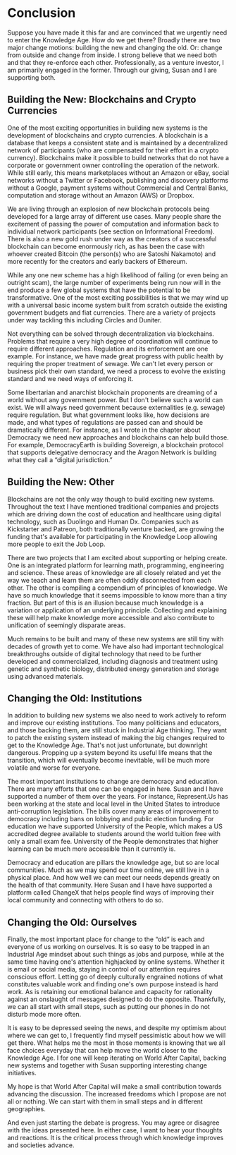# Conclusion

Suppose you have made it this far and are convinced that we urgently need to enter the Knowledge Age. How do we get there? Broadly there are two major change motions: building the new and changing the old. Or: change from outside and change from inside. I strong believe that we need both and that they re-enforce each other. Professionally, as a venture investor, I am primarily engaged in the former. Through our giving, Susan and I are supporting both. 


## Building the New: Blockchains and Crypto Currencies

One of the most exciting opportunities in building new systems is the development of blockchains and crypto currencies. A blockchain is a database that keeps a consistent state and is maintained by a decentralized network of participants (who are compensated for their effort in a crypto currency). Blockchains make it possible to build networks that do not have a corporate or government owner controlling the operation of the network. While still early, this means marketplaces without an Amazon or eBay, social networks without a Twitter or Facebook, publishing and discovery platforms without a Google, payment systems without Commercial and Central Banks, computation and storage without an Amazon (AWS) or Dropbox.

We are living through an explosion of new blockchain protocols being developed for a large array of different use cases. Many people share the excitement of passing the power of computation and information back to individual network participants (see section on Informational Freedom). There is also a new gold rush under way as the creators of a successful blockchain can become enormously rich, as has been the case with whoever created Bitcoin (the person(s) who are Satoshi Nakamoto) and more recently for the creators and early backers of Ethereum.

While any one new scheme has a high likelihood of failing (or even being an outright scam), the large number of experiments being run now will in the end produce a few global systems that have the potential to be transformative. One of the most exciting possibilities is that we may wind up with a universal basic income system built from scratch outside the existing government budgets and fiat currencies. There are a variety of projects under way tackling this including Circles and Duniter. 

Not everything can be solved through decentralization via blockchains. Problems that require a very high degree of coordination will continue to require different approaches. Regulation and its enforcement are one example. For instance, we have made great progress with public health by requiring the proper treatment of sewage. We can&apos;t let every person or business pick their own standard, we need a process to evolve the existing standard and we need ways of enforcing it. 

Some libertarian and anarchist blockchain proponents are dreaming of a world without any government power. But I don&apos;t believe such a world can exist. We will always need government because externalities (e.g. sewage) require regulation. But what government looks like, how decisions are made, and what types of regulations are passed can and should be dramatically different. For instance, as I wrote in the chapter about Democracy we need new approaches and blockchains can help build those. For example, DemocracyEarth is building Sovereign, a blockchain protocol that supports delegative democracy and the Aragon Network is building what they call a &ldquo;digital jurisdiction.&rdquo;


## Building the New: Other 

Blockchains are not the only way though to build exciting new systems. Throughout the text I have mentioned traditional companies and projects which are driving down the cost of education and healthcare using digital technology, such as Duolingo and Human Dx. Companies such as Kickstarter and Patreon, both traditionally venture backed, are growing the funding that&apos;s available for participating in the Knowledge Loop allowing more people to exit the Job Loop.

There are two projects that I am excited about supporting or helping create. One is an integrated platform for learning math, programming, engineering and science. These areas of knowledge are all closely related and yet the way we teach and learn them are often oddly disconnected from each other. The other is compiling a compendium of principles of knowledge. We have so much knowledge that it seems impossible to know more than a tiny fraction. But part of this is an illusion because much knowledge is a variation or application of an underlying principle. Collecting and explaining these will help make knowledge more accessible and also contribute to unification of seemingly disparate areas.

Much remains to be built and many of these new systems are still tiny with decades of growth yet to come. We have also had important technological breakthroughs outside of digital technology that need to be further developed and commercialized, including diagnosis and treatment using genetic and synthetic biology, distributed energy generation and storage using advanced materials. 


## Changing the Old: Institutions

In addition to building new systems we also need to work actively to reform and improve our existing institutions. Too many politicians and educators, and those backing them, are still stuck in Industrial Age thinking. They want to patch the existing system instead of making the big changes required to get to the Knowledge Age. That&apos;s not just unfortunate, but downright dangerous. Propping up a system beyond its useful life means that the transition, which will  eventually become inevitable, will be much more volatile and worse for everyone.

The most important institutions to change are democracy and education. There are many efforts that one can be engaged in here. Susan and I have supported a number of them over the years. For instance, Represent.Us has been working at the state and local level in the United States to introduce anti-corruption legislation. The bills cover many areas of improvement to democracy including bans on lobbying and public election funding. For education we have supported University of the People, which makes a US accredited degree available to students around the world tuition free with only a small exam fee. University of the People demonstrates that higher learning can be much more accessible than it currently is. 

Democracy and education are pillars the knowledge age, but so are local communities. Much as we may spend our time online, we still live in a physical place. And how well we can meet our needs depends greatly on the health of that community. Here Susan and I have have supported a platform called ChangeX that helps people find ways of improving their local community and connecting with others to do so.


## Changing the Old: Ourselves

Finally, the most important place for change to the &ldquo;old&rdquo; is each and everyone of us working on ourselves. It is so easy to be trapped in an Industrial Age mindset about such things as jobs and purpose, while at the same time having one&apos;s attention highjacked by online systems. Whether it is email or social media, staying in control of our attention requires conscious effort. Letting go of deeply culturally engrained notions of what constitutes valuable work and finding one's own purpose instead is hard work. As is retaining our emotional balance and capacity for rationality against an onslaught of messages designed to do the opposite. Thankfully, we can all start with small steps, such as putting our phones in do not disturb mode more often.
 

It is easy to be depressed seeing the news, and despite my optimism about where we can get to, I frequently find myself pessimistic about how we will get there. What helps me the most in those moments is knowing that we all face choices everyday that can help move the world closer to the Knowledge Age. I for one will keep iterating on World After Capital, backing new systems and together with Susan supporting interesting change initiatives.

My hope is that World After Capital will make a small contribution towards advancing the discussion. The increased freedoms which I propose are not all or nothing. We can start with them in small steps and in different geographies. 

And even just starting the debate is progress. You may agree or disagree with the ideas presented here. In either case, I want to hear your thoughts and reactions. It is the critical process through which knowledge improves and societies advance. 

